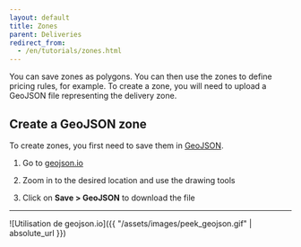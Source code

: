 ```yaml
---
layout: default
title: Zones
parent: Deliveries
redirect_from:
  - /en/tutorials/zones.html
---
```


You can save zones as polygons. You can then use the zones to define pricing rules, for example. To create a zone, you will need to upload a GeoJSON file representing the delivery zone.

## Create a GeoJSON zone

To create zones, you first need to save them in [GeoJSON](https://fr.wikipedia.org/wiki/GeoJSON).

1. Go to [geojson.io](http://geojson.io/)

2. Zoom in to the desired location and use the drawing tools

3. Click on **Save > GeoJSON** to download the file

---

![Utilisation de geojson.io]({{ "/assets/images/peek_geojson.gif" | absolute_url }})
